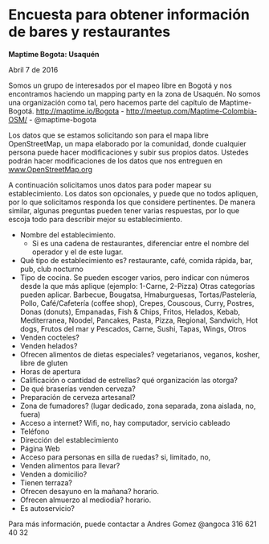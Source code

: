 # Encuesta para obtener información de bares y restaurantes

**Maptime Bogota: Usaquén**

Abril 7 de 2016

Somos un grupo de interesados por el mapeo libre en Bogotá y nos encontramos haciendo un mapping party en la zona de Usaquén.
No somos una organización como tal, pero hacemos parte del capítulo de Maptime-Bogotá.
http://maptime.io/Bogota - http://meetup.com/Maptime-Colombia-OSM/ - @maptime-bogota

Los datos que se estamos solicitando son para el mapa libre OpenStreetMap, un mapa elaborado por la comunidad,
donde cualquier persona puede hacer modificaciones y subir sus propios datos.
Ustedes podrán hacer modificaciones de los datos que nos entreguen en www.OpenStreetMap.org

A continuación solicitamos unos datos para poder mapear su establecimiento.
Los datos son opcionales, y puede que no todos apliquen, por lo que solicitamos responda los que considere pertinentes.
De manera similar, algunas preguntas pueden tener varias respuestas, por lo que escoja todo para describir mejor su establecimiento.

* Nombre del establecimiento.
  * Si es una cadena de restaurantes, diferenciar entre el nombre del operador y el de este lugar.
* Qué tipo de establecimiento es? restaurante, café, comida rápida, bar, pub, club nocturno
* Tipo de cocina. Se pueden escoger varios, pero indicar con números desde la que más aplique (ejemplo: 1-Carne, 2-Pizza)
Otras categorías pueden aplicar.
Barbecue, Bougatsa, Hmaburguesas, Tortas/Pastelería, Pollo, Café/Cafetería (coffee shop), Crepes, Couscous, 
Curry, Postres, Donas (donuts), Empanadas, Fish & Chips, Fritos, Helados, Kebab, Mediterranea, 
Noodel, Pancakes, Pasta, Pizza, Regional, Sandwich, Hot dogs, Frutos del mar y Pescados, Carne, Sushi, Tapas, Wings, Otros
* Venden cocteles?
* Venden helados?
* Ofrecen alimentos de dietas especiales? vegetarianos, veganos, kosher, libre de gluten
* Horas de apertura
* Calificación o cantidad de estrellas? qué organización las otorga?
* De qué braserías venden cerveza?
* Preparación de cerveza artesanal?
* Zona de fumadores? (lugar dedicado, zona separada, zona aislada, no, fuera)
* Acceso a internet? Wifi, no, hay computador, servicio cableado
* Teléfono
* Dirección del establecimiento
* Página Web
* Acceso para personas en silla de ruedas? si, limitado, no, 
* Venden alimentos para llevar?
* Venden a domicilio?
* Tienen terraza?
* Ofrecen desayuno en la mañana? horario.
* Ofrecen almuerzo al mediodía? horario.
* Es autoservicio?

Para más información, puede contactar a Andres Gomez @angoca 316 621 40 32

